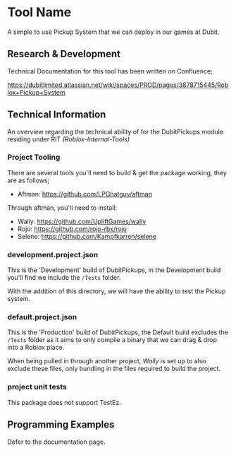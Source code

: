 # Tool Name

A simple to use Pickup System that we can deploy in our games at Dubit.

## Research & Development

Technical Documentation for this tool has been written on Confluence; 

https://dubitlimited.atlassian.net/wiki/spaces/PROD/pages/3878715445/Roblox+Pickup+System

## Technical Information
An overview regarding the technical ability of for the DubitPickups module residing under RIT *(Roblox-Internal-Tools)*

### Project Tooling

There are several tools you'll need to build & get the package working, they are as follows;

- Aftman: https://github.com/LPGhatguy/aftman

Through aftman, you'll need to install:

- Wally: https://github.com/UpliftGames/wally
- Rojo: https://github.com/rojo-rbx/rojo
- Selene: https://github.com/Kampfkarren/selene

### development.project.json

This is the 'Development' build of DubitPickups, in the Development build you'll find we include the `/Tests` folder.

With the addition of this directory, we will have the ability to test the Pickup system.

### default.project.json

This is the 'Production' build of DubitPickups, the Default build excludes the `/Tests` folder as it aims to only compile a binary that we can drag & drop into a Roblox place.

When being pulled in through another project, *Wally* is set up to also exclude these files, only bundling in the files required to build the project.


### project unit tests

This package does not support TestEz.

## Programming Examples

Defer to the documentation page.